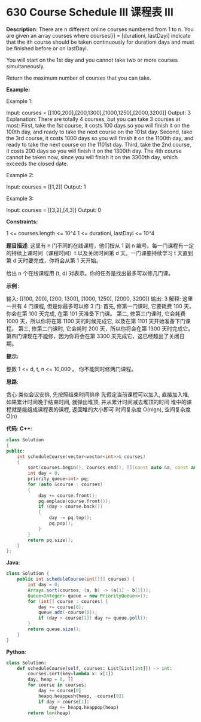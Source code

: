 # 630 Course Schedule III 课程表 III

__Description__:
There are n different online courses numbered from 1 to n. You are given an array courses where courses[i] = [durationi, lastDayi] indicate that the ith course should be taken continuously for durationi days and must be finished before or on lastDayi.

You will start on the 1st day and you cannot take two or more courses simultaneously.

Return the maximum number of courses that you can take.

__Example:__

Example 1:

Input: courses = [[100,200],[200,1300],[1000,1250],[2000,3200]]
Output: 3
Explanation:
There are totally 4 courses, but you can take 3 courses at most:
First, take the 1st course, it costs 100 days so you will finish it on the 100th day, and ready to take the next course on the 101st day.
Second, take the 3rd course, it costs 1000 days so you will finish it on the 1100th day, and ready to take the next course on the 1101st day.
Third, take the 2nd course, it costs 200 days so you will finish it on the 1300th day.
The 4th course cannot be taken now, since you will finish it on the 3300th day, which exceeds the closed date.

Example 2:

Input: courses = [[1,2]]
Output: 1

Example 3:

Input: courses = [[3,2],[4,3]]
Output: 0

__Constraints:__

1 <= courses.length <= 10^4
1 <= durationi, lastDayi <= 10^4

__题目描述__:
这里有 n 门不同的在线课程，他们按从 1 到 n 编号。每一门课程有一定的持续上课时间（课程时间）t 以及关闭时间第 d 天。一门课要持续学习 t 天直到第 d 天时要完成，你将会从第 1 天开始。

给出 n 个在线课程用 (t, d) 对表示。你的任务是找出最多可以修几门课。

__示例 :__

输入: [[100, 200], [200, 1300], [1000, 1250], [2000, 3200]]
输出: 3
解释:
这里一共有 4 门课程, 但是你最多可以修 3 门:
首先, 修第一门课时, 它要耗费 100 天，你会在第 100 天完成, 在第 101 天准备下门课。
第二, 修第三门课时, 它会耗费 1000 天，所以你将在第 1100 天的时候完成它, 以及在第 1101 天开始准备下门课程。
第三, 修第二门课时, 它会耗时 200 天，所以你将会在第 1300 天时完成它。
第四门课现在不能修，因为你将会在第 3300 天完成它，这已经超出了关闭日期。

__提示:__

整数 1 <= d, t, n <= 10,000 。
你不能同时修两门课程。

__思路__:

贪心
类似会议安排, 先按照结束时间排序
先假定当前课程可以加入, 直接加入堆, 如果累计时间晚于结束时间, 就弹出堆顶, 并从累计时间减去堆顶的时间
堆中的课程就是能组成课程表的课程, 返回堆的大小即可
时间复杂度 O(nlgn), 空间复杂度 O(n)

__代码__:
__C++__:

```C++
class Solution 
{
public:
    int scheduleCourse(vector<vector<int>>& courses) 
    {
        sort(courses.begin(), courses.end(), [](const auto &a, const auto &b) { return a.back() < b.back(); });
        int day = 0;
        priority_queue<int> pq;
        for (auto &course : courses)
        {
            day += course.front();
            pq.emplace(course.front());
            if (day > course.back())
            {
                day -= pq.top();
                pq.pop();
            }
        }
        return pq.size();
    }
};
```

__Java__:

```Java
class Solution {
    public int scheduleCourse(int[][] courses) {
        int day = 0;
        Arrays.sort(courses, (a, b) -> (a[1] - b[1]));
        Queue<Integer> queue = new PriorityQueue<>();
        for (int[] course : courses) {
            day += course[0];
            queue.add(-course[0]);
            if (day > course[1]) day += queue.poll();
        }
        return queue.size();
    }
}
```

__Python__:

```Python
class Solution:
    def scheduleCourse(self, courses: List[List[int]]) -> int:
        courses.sort(key=lambda x: x[1])
        day, heap = 0, []
        for course in courses:
            day += course[0]
            heapq.heappush(heap, -course[0])
            if day > course[1]:
                day += heapq.heappop(heap)
        return len(heap)
```

